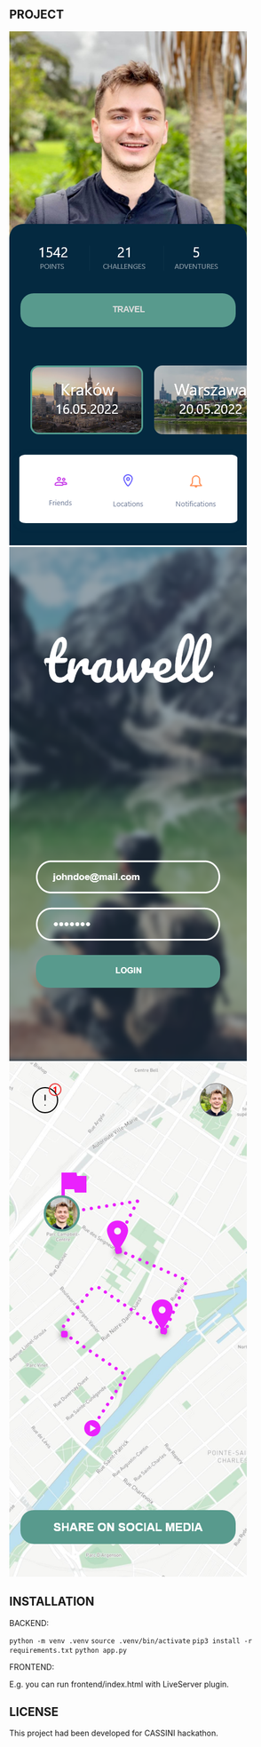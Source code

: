 ## PROJECT
![alt-text-1](mockups/dashboard.png "dashboard") ![alt-text-2](mockups/login.png "login") ![alt-text-3](mockups/travell_finished.png "travell_finished")

## INSTALLATION

BACKEND:

`python -m venv .venv`
`source .venv/bin/activate`
`pip3 install -r requirements.txt`
`python app.py`

FRONTEND:

E.g. you can run frontend/index.html with LiveServer plugin.

## LICENSE

This project had been developed for CASSINI hackathon.